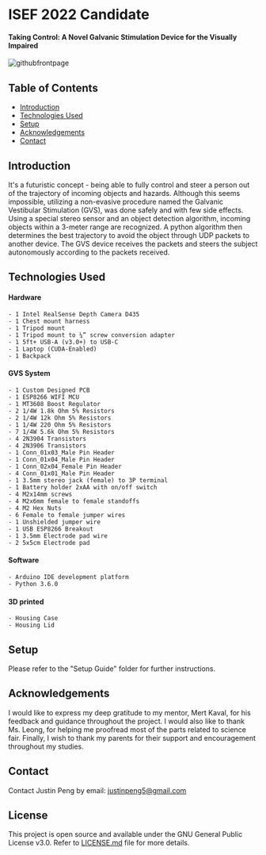 # ISEF 2022 Candidate
#### Taking Control: A Novel Galvanic Stimulation Device for the Visually Impaired 
  ![githubfrontpage](https://user-images.githubusercontent.com/100437179/155861465-5c7b1c7a-2796-4e0b-b0ac-685588bb3837.jpg)


## Table of Contents
* [Introduction](#introduction)
* [Technologies Used](#technologies-used)
* [Setup](#setup)
* [Acknowledgements](#acknowledgements)
* [Contact](#contact)
<!-- * [License](#license) -->


## Introduction
   It's a futuristic concept - being able to fully control and steer a person out of the trajectory of incoming objects and hazards. Although this seems impossible, utilizing a non-evasive procedure named the Galvanic Vestibular Stimulation (GVS), was done safely and with few side effects. Using a special stereo sensor and an object detection algorithm, incoming objects within a 3-meter range are recognized. A python algorithm then determines the best trajectory to avoid the object through UDP packets to another device. The GVS device receives the packets and steers the subject autonomously according to the packets received.


## Technologies Used
  #### Hardware
  ```
  -	1 Intel RealSense Depth Camera D435
  -	1 Chest mount harness
  -	1 Tripod mount
  -	1 Tripod mount to ¼” screw conversion adapter
  -	1 5ft+ USB-A (v3.0+) to USB-C
  -	1 Laptop (CUDA-Enabled)
  -	1 Backpack
  ```
  #### GVS System
  ```
  -	1 Custom Designed PCB
  -	1 ESP8266 WIFI MCU
  -	1 MT3608 Boost Regulator
  -	2 1/4W 1.8k Ohm 5% Resistors
  -	2 1/4W 12k Ohm 5% Resistors
  -	1 1/4W 220 Ohm 5% Resistors
  -	7 1/4W 5.6k Ohm 5% Resistors
  -	4 2N3904 Transistors
  -	4 2N3906 Transistors
  -	1 Conn_01x03_Male Pin Header
  -	1 Conn_01x04_Male Pin Header
  -	1 Conn_02x04_Female Pin Header
  -	4 Conn_01x01_Male Pin Header
  -	1 3.5mm stereo jack (female) to 3P terminal
  -	1 Battery holder 2xAA with on/off switch
  -	4 M2x14mm screws
  -	4 M2x6mm female to female standoffs
  -	4 M2 Hex Nuts
  -	6 Female to female jumper wires
  -	1 Unshielded jumper wire
  -	1 USB ESP8266 Breakout
  -	1 3.5mm Electrode pad wire
  -	2 5x5cm Electrode pad
  ```
  #### Software
  ```
  -	Arduino IDE development platform
  -	Python 3.6.0
  ```
  #### 3D printed
  ```
  -	Housing Case
  -	Housing Lid
  ```


## Setup

Please refer to the "Setup Guide" folder for further instructions.


## Acknowledgements

  I would like to express my deep gratitude to my mentor, Mert Kaval, for his feedback and guidance throughout the project. I would also like to thank Ms. Leong, for helping me proofread most of the parts related to science fair. Finally, I wish to thank my parents for their support and encouragement throughout my studies.

## Contact
Contact Justin Peng by email: justinpeng5@gmail.com

## License
This project is open source and available under the GNU General Public License v3.0. Refer to [LICENSE.md](LICENSE) file for more details.
